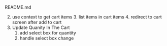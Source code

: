 README.md

2. use context to get cart items 3. list items in cart items 4. redirect to cart screen after add to cart
3. Update Quanity In The Cart
   1. add select box for quantity
   2. handle select box change
